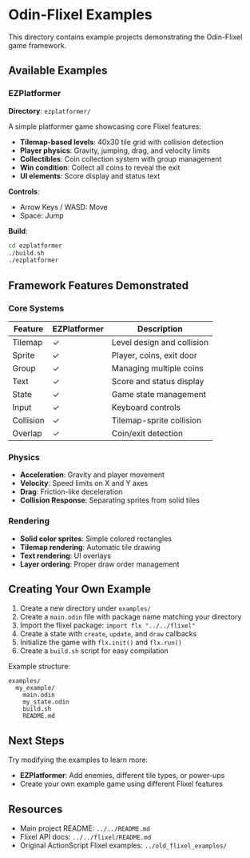 # Odin-Flixel Examples

This directory contains example projects demonstrating the Odin-Flixel game framework.

## Available Examples

### EZPlatformer

**Directory**: `ezplatformer/`

A simple platformer game showcasing core Flixel features:

- **Tilemap-based levels**: 40x30 tile grid with collision detection
- **Player physics**: Gravity, jumping, drag, and velocity limits
- **Collectibles**: Coin collection system with group management
- **Win condition**: Collect all coins to reveal the exit
- **UI elements**: Score display and status text

**Controls**:
- Arrow Keys / WASD: Move
- Space: Jump

**Build**:
```bash
cd ezplatformer
./build.sh
./ezplatformer
```

## Framework Features Demonstrated

### Core Systems

| Feature | EZPlatformer | Description |
|---------|--------------|-------------|
| Tilemap | ✓ | Level design and collision |
| Sprite | ✓ | Player, coins, exit door |
| Group | ✓ | Managing multiple coins |
| Text | ✓ | Score and status display |
| State | ✓ | Game state management |
| Input | ✓ | Keyboard controls |
| Collision | ✓ | Tilemap-sprite collision |
| Overlap | ✓ | Coin/exit detection |

### Physics

- **Acceleration**: Gravity and player movement
- **Velocity**: Speed limits on X and Y axes
- **Drag**: Friction-like deceleration
- **Collision Response**: Separating sprites from solid tiles

### Rendering

- **Solid color sprites**: Simple colored rectangles
- **Tilemap rendering**: Automatic tile drawing
- **Text rendering**: UI overlays
- **Layer ordering**: Proper draw order management

## Creating Your Own Example

1. Create a new directory under `examples/`
2. Create a `main.odin` file with package name matching your directory
3. Import the flixel package: `import flx "../../flixel"`
4. Create a state with `create`, `update`, and `draw` callbacks
5. Initialize the game with `flx.init()` and `flx.run()`
6. Create a `build.sh` script for easy compilation

Example structure:
```
examples/
  my_example/
    main.odin
    my_state.odin
    build.sh
    README.md
```

## Next Steps

Try modifying the examples to learn more:

- **EZPlatformer**: Add enemies, different tile types, or power-ups
- Create your own example game using different Flixel features

## Resources

- Main project README: `../../README.md`
- Flixel API docs: `../../flixel/README.md`
- Original ActionScript Flixel examples: `../old_flixel_examples/`
